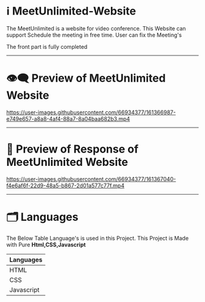 # ℹ️ MeetUnlimited-Website

The MeetUnlimited is a website for video conference. This Website can support Schedule the meeting in free time. User can fix the Meeting's

The front part is fully completed

---

# 👁️‍🗨️ Preview of MeetUnlimited Website

https://user-images.githubusercontent.com/66934377/161366987-e749e657-a8a8-4af4-88a7-8a04baa682b3.mp4

---

# 📱 Preview of Response of MeetUnlimited Website

https://user-images.githubusercontent.com/66934377/161367040-f4e6af6f-22d9-48a5-b867-2d01a577c77f.mp4

---

# 🗂️ Languages 

The Below Table Language's is used in this Project. This Project is Made with Pure **Html,CSS,Javascript**

| Languages  | 
| ------------- |
| HTML  | 
| CSS  | 
| Javascript  | 

